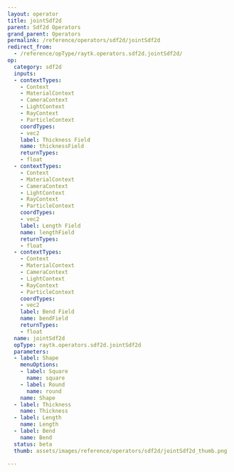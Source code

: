 ```yaml
---
layout: operator
title: jointSdf2d
parent: Sdf2d Operators
grand_parent: Operators
permalink: /reference/operators/sdf2d/jointSdf2d
redirect_from:
  - /reference/opType/raytk.operators.sdf2d.jointSdf2d/
op:
  category: sdf2d
  inputs:
  - contextTypes:
    - Context
    - MaterialContext
    - CameraContext
    - LightContext
    - RayContext
    - ParticleContext
    coordTypes:
    - vec2
    label: Thickness Field
    name: thicknessField
    returnTypes:
    - float
  - contextTypes:
    - Context
    - MaterialContext
    - CameraContext
    - LightContext
    - RayContext
    - ParticleContext
    coordTypes:
    - vec2
    label: Length Field
    name: lengthField
    returnTypes:
    - float
  - contextTypes:
    - Context
    - MaterialContext
    - CameraContext
    - LightContext
    - RayContext
    - ParticleContext
    coordTypes:
    - vec2
    label: Bend Field
    name: bendField
    returnTypes:
    - float
  name: jointSdf2d
  opType: raytk.operators.sdf2d.jointSdf2d
  parameters:
  - label: Shape
    menuOptions:
    - label: Square
      name: square
    - label: Round
      name: round
    name: Shape
  - label: Thickness
    name: Thickness
  - label: Length
    name: Length
  - label: Bend
    name: Bend
  status: beta
  thumb: assets/images/reference/operators/sdf2d/jointSdf2d_thumb.png

---
```

